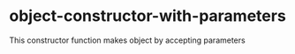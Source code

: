 # object-constructor-with-parameters
This constructor function makes object by accepting parameters
